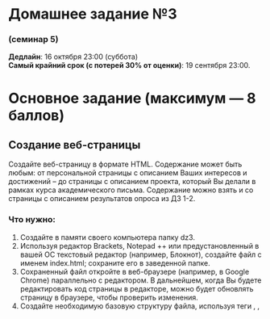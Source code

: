 # Домашнее задание №3
### (семинар 5)  

**Дедлайн**: 16 октября 23:00 (суббота)  
**Самый крайний срок (с потерей 30% от оценки)**: 19 сентября 23:00.

# Основное задание (максимум — 8 баллов)

## Создание веб-страницы
Создайте веб-страницу в формате HTML. Содержание может быть любым: от персональной страницы с описанием Ваших интересов и достижений – до страницы с описанием проекта, который Вы делали в рамках курса академического письма. Содержание можно взять и со страницы с описанием результатов опроса из ДЗ 1-2.

### Что нужно:  
1. Создайте в памяти своего компьютера папку dz3.  
2. Используя редактор Brackets, Notepad ++ или предустановленный в вашей ОС текстовый редактор (например, Блокнот), создайте файл с именем index.html; сохраните его в заведенной папке.  
3. Сохраненный файл откройте в веб-браузере (например, в Google Chrome) параллельно с редактором. В дальнейшем, когда Вы будете редактировать код страницы в редакторе, можно будет обновлять страницу в браузере, чтобы проверить изменения.   
4. Создайте необходимую базовую структуру файла, используя теги <html>, <head>, <title> и <body>.  
5. Задайте название Вашей страницы, которое будет отображаться на вкладке браузера.  
6. Выберите изображение для логотипа сайта (разрешение изображения должно быть небольшим). Сохраните ее в папку проекта. Чтобы использовать его в качестве логотипа, используйте следующий код:
          <rel = "icon" href = "ПУТЬ К ФАЙЛУ И НАЗВАНИЕ ФАЙЛА" type = "image/x-icon">
> Как указывать путь к файлу: <https://www.w3schools.com/html/html_filepaths.asp>
7. Вставьте текст в основную часть файла. Оформите заголовки (`<h1>`, `<h2>`), разбейте основной текст на абзацы (`<p>`), выделите важные места внутри основного текста жирным (`<strong>`) и курсивом (`<em>`).
9. Выровняйте заголовки по центру (например, это можно сделать, добавив атрибут `align="center"` в открывающий тег заголовка)
8. Вставьте на страницу как минимум одну ссылку на внешний сайт, используя тег:
            <a href="АДРЕС"> Текст ссылки </a>
9. Вставьте на страницу как минимум одно изображение. Для этого его тоже надо сохранить в папку проекта и воспользоваться тегом:
            <img src="ПУТЬ К ФАЙЛУ И НАЗВАНИЕ ФАЙЛА">
 В тег через пробел добавляются атрибуты:
            alt="ОПИСАНИЕ"
            height="48"
            width="100"
`alt` – Альтернативный текст, описание того, что на картинке. Его нужно оставлять для незрячих, а также на случай, если с картинкой что-то не выйдет.
Измерения`height` и `width` указываются в пикселях.

> Чтобы выровнять изображение по центру страницы, можно поместить его в блок `<div>`, и к тегу `<div>` добавить атрибут `align="center"`.
            
 9. Создайте отдельный репозиторий на Github. Загрузите туда содержимое Вашей папки. Опубликуйте репозиторий при помощи GithubPages. Добавьте ссылку на опубликованный сайт со страницы Вашего основного репозитория ETHIOPIA_CILS.

# Дополнительные требования (на 9-10 баллов)
            
- Добавьте в верху страницы декоративную цветную полоску – «шапку».
- Сделайте боковые поля для текстовой части страницы.
- Создайте еще несколько страниц с оформлением, похожим на оформление стартовой страницы. Сделайте ссылки для перехода между ними.


Пример оформления, которое может получиться в итоге:
<https://polyatomson.github.io/example/index.html>
  
> Не забывайте про инструмент "Developer tools" в Google Chrome: его можно использовать, чтобы посмотреть код любой открытой страницы.
